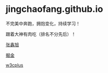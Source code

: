 # jingchaofang.github.io

不完美中奔跑，拥抱变化，持续学习！

跟着大神有肉吃（排名不分先后）！

[张鑫旭](http://www.zhangxinxu.com/)

[掘金](http://gold.xitu.io)

[w3cplus](http://w3cplus.com)
